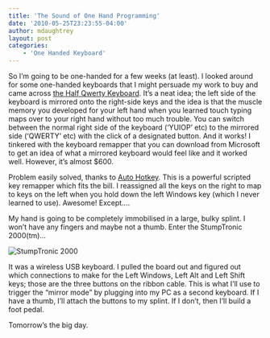 ```yaml
---
title: 'The Sound of One Hand Programming'
date: '2010-05-25T23:23:55-04:00'
author: mdaughtrey
layout: post
categories:
    - 'One Handed Keyboard'
---
```


So I’m going to be one-handed for a few weeks (at least). I looked around for some one-handed keyboards that I might persuade my work to buy and came across [the Half Qwerty Keyboard](http://www.half-qwerty.com/). It’s a neat idea; the left side of the keyboard is mirrored onto the right-side keys and the idea is that the muscle memory you developed for your left hand when you learned touch typing maps over to your right hand without too much trouble. You can switch between the normal right side of the keyboard (‘YUIOP’ etc) to the mirrored side (‘QWERTY’ etc) with the click of a designated button. And it works! I tinkered with the keyboard remapper that you can download from Microsoft to get an idea of what a mirrored keyboard would feel like and it worked well. However, it’s almost $600.

Problem easily solved, thanks to [Auto Hotkey](http://www.autohotkey.com/). This is a powerful scripted key remapper which fits the bill. I reassigned all the keys on the right to map to keys on the left when you hold down the left Windows key (which I never learned to use). Awesome! Except….

My hand is going to be completely immobilised in a large, bulky splint. I won’t have any fingers and maybe not a thumb. Enter the StumpTronic 2000(tm)…

![](/assets/uploads/2010/05/photo4-300x225.jpg "StumpTronic 2000")

It was a wireless USB keyboard. I pulled the board out and figured out which connections to make for the Left Windows, Left Alt and Left Shift keys; those are the three buttons on the ribbon cable. This is what I’ll use to trigger the “mirror mode” by plugging into my PC as a second keyboard. If I have a thumb, I’ll attach the buttons to my splint. If I don’t, then I’ll build a foot pedal.

Tomorrow’s the big day.
